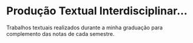 # Produção Textual Interdisciplinar...
Trabalhos textuais realizados durante a minha graduação para complemento das notas de cada semestre.
